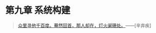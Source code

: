 # 第九章 系统构建

>[众里寻他千百度。蓦然回首，那人却在，灯火阑珊处。](https://so.gushiwen.org/mingju/juv_4b183f3f8ce9.aspx)——[辛弃疾]